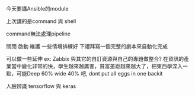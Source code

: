 今天要講Ansible的module

上次講的是command 與 shell

command無法處理pipeline

關閉 啟動 維護
一些情境排練好
下禮拜寫一個完整的劇本來自動化完成

可以做一些延伸 ex: Zabbix 與其它的自訂資源與自己的專題做整合?
在資訊的產業當中變化非常的快，學生越來越厲害，貧富差距越來越大了，把東西學深入一點，可能Deep 60% wide 40% 吧, dont put all eggs in one backit

人臉辨識 tensorflow 與 keras





